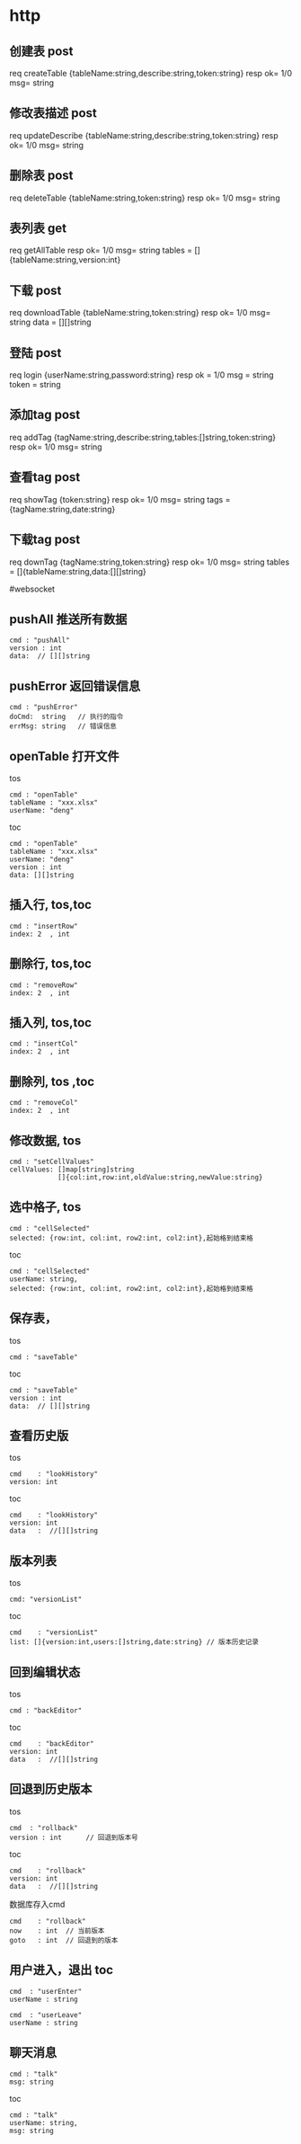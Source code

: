 # http
## 创建表 post
req  createTable {tableName:string,describe:string,token:string}
resp ok= 1/0
     msg= string
     
## 修改表描述 post
req  updateDescribe {tableName:string,describe:string,token:string}
resp ok= 1/0
     msg= string

## 删除表 post
req  deleteTable {tableName:string,token:string}
resp ok= 1/0
     msg= string

## 表列表 get
req  getAllTable
resp ok= 1/0
     msg= string
     tables = []{tableName:string,version:int}

## 下载 post
req  downloadTable  {tableName:string,token:string}
resp ok= 1/0
     msg= string
     data = [][]string
     
## 登陆 post
req login {userName:string,password:string}
resp ok  = 1/0
     msg = string
     token = string
        
## 添加tag post
req  addTag {tagName:string,describe:string,tables:[]string,token:string}
resp ok= 1/0
     msg= string

## 查看tag post
req  showTag {token:string}
resp ok= 1/0
     msg= string
     tags = {tagName:string,date:string}
     
## 下载tag post
req  downTag {tagName:string,token:string}
resp ok= 1/0
     msg= string
     tables = []{tableName:string,data:[][]string}
     
#websocket
## pushAll 推送所有数据
```
cmd : "pushAll"
version : int
data:  // [][]string
```

## pushError 返回错误信息
```
cmd : "pushError"
doCmd:  string   // 执行的指令
errMsg: string   // 错误信息
```

## openTable 打开文件
tos
```
cmd : "openTable"
tableName : "xxx.xlsx"
userName: "deng"
```

toc
```
cmd : "openTable"
tableName : "xxx.xlsx"
userName: "deng"
version : int
data: [][]string
```

## 插入行, tos,toc
```
cmd : "insertRow"
index: 2  , int
```
## 删除行, tos,toc
```
cmd : "removeRow"
index: 2  , int
```
## 插入列, tos,toc
```
cmd : "insertCol"
index: 2  , int
```
## 删除列, tos ,toc
```
cmd : "removeCol"
index: 2  , int
```

## 修改数据, tos
```
cmd : "setCellValues"
cellValues: []map[string]string
            []{col:int,row:int,oldValue:string,newValue:string}
```

## 选中格子, tos
```
cmd : "cellSelected"
selected: {row:int, col:int, row2:int, col2:int},起始格到结束格 
```
toc
```
cmd : "cellSelected"
userName: string,
selected: {row:int, col:int, row2:int, col2:int},起始格到结束格 
```

## 保存表，
tos
```
cmd : "saveTable"
```
toc
```
cmd : "saveTable"
version : int
data:  // [][]string
```

## 查看历史版
tos
```
cmd    : "lookHistory"
version: int
```

toc
```
cmd    : "lookHistory"
version: int
data   :  //[][]string
```

## 版本列表
tos
```
cmd: "versionList"
```

toc
```
cmd    : "versionList"
list: []{version:int,users:[]string,date:string} // 版本历史记录
```

## 回到编辑状态
tos
```
cmd : "backEditor"
```

toc
```
cmd    : "backEditor"
version: int
data   :  //[][]string
```

## 回退到历史版本
tos
```
cmd  : "rollback"
version : int      // 回退到版本号
```

toc
```
cmd    : "rollback"
version: int
data   :  //[][]string
```

数据库存入cmd
```
cmd    : "rollback"
now    : int  // 当前版本
goto   : int  // 回退到的版本
```

## 用户进入，退出 toc
```
cmd  : "userEnter"
userName : string      
```

```
cmd  : "userLeave"
userName : string      
```

## 聊天消息
```
cmd : "talk"
msg: string
```
toc
```
cmd : "talk"
userName: string,
msg: string
```